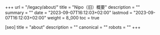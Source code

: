 +++
url = "/legacy/about/"
title = "Nipo（旧）概要"
description = ""
summary = ""
date = "2023-09-07T16:12:03+02:00"
lastmod = "2023-09-07T16:12:03+02:00"
weight = 8_000
toc = true

[seo]
title = "about"
description = ""
canonical = ""
robots = ""
+++

